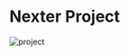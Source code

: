 # Nexter Project

![project](https://user-images.githubusercontent.com/30186772/63547775-8792e380-c535-11e9-8b14-32dfc381ed9b.PNG)


